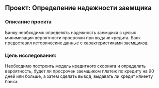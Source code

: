 ## Проект: Определение надежности заемщика

### Описание проекта
Банку необходимо определять надежность заемщика с целью минимизации вероятности просрочки при выдаче кредита. Банк предоставил исторические данные с характеристиками заемщиков.


### Цель исследования: 
Необходимо построить модель кредитного скоринга и определить вероятность, будет ли просрочен заемщиком платеж по кредиту на 90 дней или больше, а затем сделать вывод, выдавать ли кредит клиенту банка.
